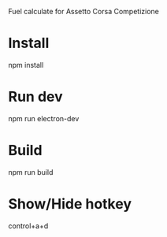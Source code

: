 Fuel calculate for Assetto Corsa Competizione

# Install
 npm install

# Run dev 
 npm run electron-dev
 
# Build
 npm run build

# Show/Hide hotkey
 control+a+d
